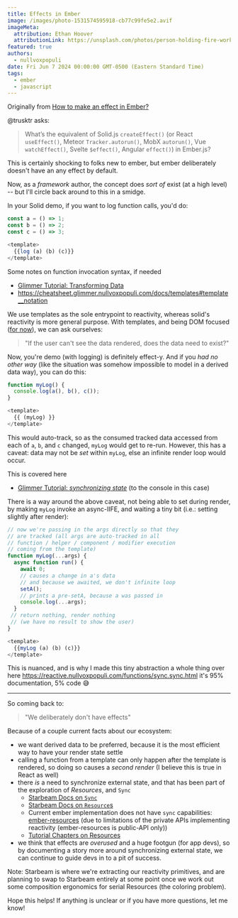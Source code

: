 ```yaml
---
title: Effects in Ember
image: /images/photo-1531574595918-cb77c99fe5e2.avif
imageMeta:
  attribution: Ethan Hoover 
  attributionLink: https://unsplash.com/photos/person-holding-fire-works-KkI9YpmO-mc 
featured: true
authors:
  - nullvoxpopuli
date: Fri Jun 7 2024 00:00:00 GMT-0500 (Eastern Standard Time)
tags:
  - ember
  - javascript
---
```




Originally from [How to make an effect in Ember?](https://discuss.emberjs.com/t/how-to-make-an-effect-in-ember/20520?u=nullvoxpopuli)

@trusktr asks:

> What’s the equivalent of Solid.js `createEffect()` (or React `useEffect()`, Meteor `Tracker.autorun()`, MobX `autorun()`, Vue `watchEffect()`, Svelte `$effect()`, Angular `effect()`) in Ember.js?


This is certainly shocking to folks new to ember, but ember deliberately doesn't have an any effect by default.

Now, as a _framework_ author, the concept does  _sort of_ exist (at a high level) -- but I'll circle back around to this in a smidge.

In your Solid demo, if you want to log function calls, you'd do:

```js
const a = () => 1;
const b = () => 2;
const c = () => 3;

<template>
  {{log (a) (b) (c)}}
</template>
```
Some notes on function invocation syntax, if needed
- [Glimmer Tutorial: Transforming Data](https://tutorial.glimdown.com/1-introduction/3-transforming-data)
- https://cheatsheet.glimmer.nullvoxpopuli.com/docs/templates#template__notation

We use templates as the sole entrypoint to reactivity, whereas solid's reactivity is more general purpose.  With templates, and being DOM focused ([for now](https://github.com/emberjs/ember.js/issues/20648)), we can ask ourselves:

> "If the user can't see the data rendered, does the data need to exist?"

Now, you're demo (with logging) is definitely effect-y. And if you _had no other way_ (like the situation was somehow impossible to model in a derived data way), you can do this:
```js
function myLog() {
  console.log(a(), b(), c());
}

<template>
  {{ (myLog) }}
</template>
```
This would auto-track, so as the consumed tracked data accessed from each of `a`, `b`, and `c` changed, `myLog` would get to re-run. 
However, this has a caveat: data may not be _set_ within `myLog`, else an infinite render loop would occur.

This is covered here
- [Glimmer Tutorial: _synchronizing state_](https://tutorial.glimdown.com/2-reactivity/10-synchronizing-external-state) (to the console in this  case)


There is a way around the above caveat, not being able to set during render, by making `myLog` invoke an async-IIFE, and waiting a tiny bit (i.e.: setting slightly after render):
```js
// now we're passing in the args directly so that they
// are tracked (all args are auto-tracked in all
// function / helper / component / modifier execution
// coming from the template)
function myLog(...args) {
  async function run() {
    await 0;
    // causes a change in a's data
    // and because we awaited, we don't infinite loop 
    setA(); 
    // prints a pre-setA, because a was passed in
    console.log(...args);
  }
 // return nothing, render nothing 
 // (we have no result to show the user)
}

<template>
  {{myLog (a) (b) (c)}}
</template>
```

This is nuanced, and is why I made this tiny abstraction a whole thing over here https://reactive.nullvoxpopuli.com/functions/sync.sync.html
it's 95% documentation, 5% code :sweat_smile: 

------

So coming back to:

> "We deliberately don't have effects"

Because of a couple current facts about our ecosystem:
- we want derived data to be preferred, because it is the most efficient way to have your render state settle
- calling a function from a template can only happen after the template is rendered, so doing so causes a _second render_ (I believe this is true in React as well) 
- there _is_ a need to synchronize external state, and that has been part of the exploration of _Resources_, and `Sync`
    - [Starbeam Docs on `Sync`](https://newdocs-rho.vercel.app/docs/universal/fundamentals/sync.html)
    - [Starbeam Docs on `Resource`s](https://www.starbeamjs.com/guides/fundamentals/resources.html)
    - Current ember implementation does not have `sync` capabilities: [ember-resources](https://github.com/NullVoxPopuli/ember-resources/tree/main/docs) (due to limitations of the private APIs implementing reactivity (ember-resources is public-API only))
    - [Tutorial Chapters on Resources](https://tutorial.glimdown.com/2-reactivity/5-resources) 
- we think that effects are _overused_ and a huge footgun (for app devs), so by documenting a story more around synchronizing external state, we can continue to guide devs in to a pit of success.

Note: Starbeam is where we're extracting our reactivity primitives, and are planning to swap to Starbeam entirely at some point once we work out some composition ergonomics for serial Resources (the coloring problem).


Hope this helps! 
If anything is unclear or if you have more questions, let me know!
